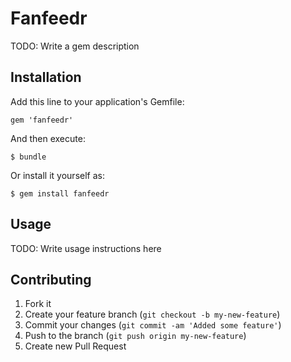 # Fanfeedr

TODO: Write a gem description

## Installation

Add this line to your application's Gemfile:

    gem 'fanfeedr'

And then execute:

    $ bundle

Or install it yourself as:

    $ gem install fanfeedr

## Usage

TODO: Write usage instructions here

## Contributing

1. Fork it
2. Create your feature branch (`git checkout -b my-new-feature`)
3. Commit your changes (`git commit -am 'Added some feature'`)
4. Push to the branch (`git push origin my-new-feature`)
5. Create new Pull Request

